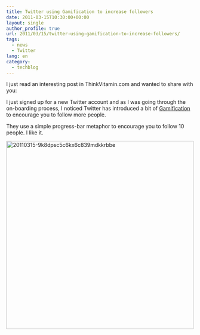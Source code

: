 ```yaml
---
title: Twitter using Gamification to increase followers
date: 2011-03-15T10:30:00+00:00
layout: single
author_profile: true
url: 2011/03/15/twitter-using-gamification-to-increase-followers/
tags:
  - news
  - Twitter
lang: en
category: 
  - techblog
---
```

I just read an interesting post in ThinkVitamin.com and wanted to share with you:

I just signed up for a new Twitter account and as I was going through the on-boarding process, I noticed Twitter has introduced a bit of [Gamification](http://en.wikipedia.org/wiki/Gamification) to encourage you to follow more people.

They use a simple progress-bar metaphor to encourage you to follow 10 people. I like it.

[<img title="20110315-9k8dpsc5c6kx6c839mdkkrbbe" border="0" alt="20110315-9k8dpsc5c6kx6c839mdkkrbbe" src="http://lh3.ggpht.com/_vaUVXcmC3OI/TX84rUj-h8I/AAAAAAAADtM/eYkOIZsbImo/20110315-9k8dpsc5c6kx6c839mdkkrbbe_thumb%5B1%5D.jpg?imgmax=800" width="502" height="504" />](http://lh3.ggpht.com/_vaUVXcmC3OI/TX84pK9_6QI/AAAAAAAADtI/H1siP9XNMiY/s1600-h/20110315-9k8dpsc5c6kx6c839mdkkrbbe%5B3%5D.jpg)